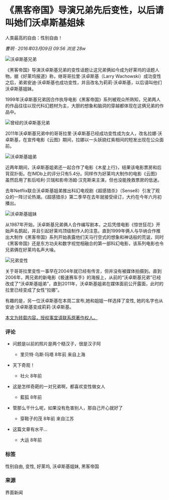 # 《黑客帝国》导演兄弟先后变性，以后请叫她们沃卓斯基姐妹

人类最高的自由：性别自由！

_曹玥 · 2016年03月09日 09:56 浏览 28w_

![沃卓斯基兄弟](//img1.jiemian.com/101/original/20160309/145750413771348500_a700x398.jpg)

《黑客帝国》导演沃卓斯基兄弟的变性话题让这兄弟俩如今成为好莱坞的话题人物。据《好莱坞报道》称，继哥哥拉里·沃卓斯基（Larry Wachowski）成功变性之后，弟弟安迪·沃卓斯基也成功变性，并且改名为莉莉·沃卓斯基，以后请叫他们沃卓斯基姐妹。

1999年沃卓斯基兄弟因合作执导电影《黑客帝国》系列被观众所熟知，兄弟两人的作品往往以现代科幻题材为主，大胆的想象和脑洞的穿越都体现在这俩兄弟的作品中。

![曾经的沃卓斯基兄弟](https://img3.jiemian.com/101/original/20160309/145750430387202500_a700xH.jpg)

2011年沃卓斯基兄弟中的哥哥拉里·沃卓斯基已经成功变性成为女人，改名拉娜·沃卓斯基，在宣传电影《云图》期间，拉娜以一头妖娆红紫相间的短发出现在公众面前。

![沃卓斯基姐弟](https://img3.jiemian.com/101/original/20160309/145750434075219500_a700xH.jpg)

近两年期间，沃卓斯基姐弟还一起合作了电影《木星上行》，结果该电影票房和后背双扑街。在IMDb上的评分只有5.4分。同样作为好莱坞大制作的电影《云图》虽然启用了影后哈利·贝瑞和影帝汤姆·汉克斯来主演，但也没能挽救票房的低迷。

去年Netflix联合沃卓斯基姐弟推出科幻电视剧《超感猎杀》（Sense8）引发了观众的一阵讨论热潮。《超感猎杀》第二季早在去年就接受续订，大约在今年六月初播出。

![沃卓斯基姐妹](https://img1.jiemian.com/101/original/20160309/145750437523717900_a700xH.jpeg)

从1987年开始，沃卓斯基兄弟俩人合作编写剧本，之后凭借电影《惊世狂花》开始声名鹊起，并且引起好莱坞顶级制作人的注意。直到1999年俩人与华纳合作推出大制作《黑客帝国》系列开始表露他们天马行空式的想象和神话般的荒诞，同时《黑客帝国》还是东方功夫和数字视觉相融合的第一部科幻电影，该系列电影也令兄弟俩在好莱坞名声大噪。

![兄弟变性](//img1.jiemian.com/101/original/20160309/145750413771348500.jpg)

关于哥哥拉里变性一事早在2004年就已经有传言，但并没有被媒体拍摄到。直到2006年，两兄弟的新电影《极速赛车手》的海报上，从前的“沃卓斯基兄弟”已经改成了“沃卓斯基姐弟”，直到2011年，沃卓斯基姐弟在媒体面前公开露面，此时的拉里已经变成了女性“拉娜”。

有趣的是，另一位沃卓斯基在本周二宣布,她和姐姐一样选择了变性, 她的名字也从安迪·沃卓斯基变成莉莉·沃卓斯基。

[本文为转载内容，授权事宜请联系原著作权人。](https://www.jiemian.com/about/copyright.html)

### 评论

- 问题是以前的照片是两个糙汉子，很是汉子阿
  - 里贝特·乌斯·玛塔 8年前 来自上海
  
- 天下奇观！
  - 社火 8年前
  
- 这是怎样奇葩的一对兄弟啊，都喜欢变性做女人
  - 藍狐 8年前
  
- 管那么干什么呢，如果没有危害别人，那自己开心就好了
  - 穿鞋子的茂 8年前 来自江苏
  
- 这篇文章有水平…
  - 大运 8年前

### 标签
性别自由, 变性, 好莱坞, 沃卓斯基姐妹, 黑客帝国

### 来源
界面新闻  
